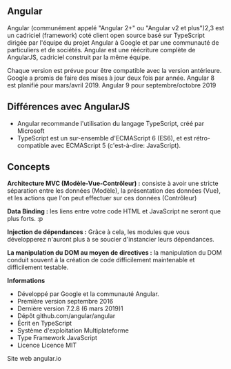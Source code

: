 ## Angular

Angular (communément appelé "Angular 2+" ou "Angular v2 et plus")2,3 est un cadriciel (framework) coté client open source basé sur TypeScript dirigée par l'équipe du projet Angular à Google et par une communauté de particuliers et de sociétés. Angular est une réécriture complète de AngularJS, cadriciel construit par la même équipe.

Chaque version est prévue pour être compatible avec la version antérieure. Google a promis de faire des mises à jour deux fois par année. Angular 8 est planifié pour mars/avril 2019. Angular 9 pour septembre/octobre 2019

## Différences avec AngularJS

 - Angular recommande l'utilisation du langage TypeScript, créé par
   Microsoft
 - TypeScript est un sur-ensemble d'ECMAScript 6 (ES6), et est
   rétro-compatible avec ECMAScript 5 (c'est-à-dire: JavaScript).

## Concepts

**Architecture MVC (Modèle-Vue-Contrôleur) :**  consiste à avoir une stricte séparation entre les données (Modèle), la présentation des données (Vue), et les actions que l'on peut effectuer sur ces données (Contrôleur)

**Data Binding :** les liens entre votre code HTML et JavaScript ne seront que plus forts. :p

**Injection de dépendances :**   Grâce à cela, les modules que vous développerez n'auront plus à se soucier d'instancier leurs dépendances.

**La manipulation du DOM au moyen de directives :** la manipulation du DOM conduit souvent à la création de code difficilement maintenable et difficilement testable. 


**Informations**

 - Développé par	Google et la communauté Angular.
 - Première version	septembre 2016
 - Dernière version	7.2.8 (6 mars 2019)1
 - Dépôt	github.com/angular/angular
 - Écrit en	TypeScript
 - Système d'exploitation	Multiplateforme
 - Type	Framework JavaScript
 - Licence	Licence MIT

Site web	angular.io